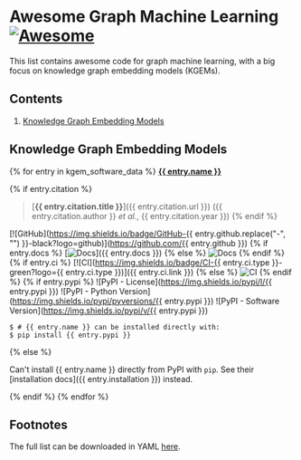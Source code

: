 # Awesome Graph Machine Learning [![Awesome](https://awesome.re/badge.svg)](https://awesome.re)

This list contains awesome code for graph machine learning, with a big
focus on knowledge graph embedding models (KGEMs).

## Contents

1. [Knowledge Graph Embedding Models](#knowledge-graph-embedding-models)

## Knowledge Graph Embedding Models

{% for entry in kgem_software_data %}
<strong><a href="{% if entry.homepage %}{{ entry.homepage }}{% else %}https://github.com/{{ entry.github }}{% endif %}">{{ entry.name }}</a></strong>

{% if entry.citation %}

> [**{{ entry.citation.title }}**]({{ entry.citation.url }}) ({{ entry.citation.author }} *et al.*, {{ entry.citation.year }})
{% endif %}

[![GitHub](https://img.shields.io/badge/GitHub-{{ entry.github.replace("-", "") }}-black?logo=github)](https://github.com/{{ entry.github }})
{% if entry.docs  %}
[![Docs](https://img.shields.io/badge/Docs-available-green?logo=gitbook)]({{ entry.docs }})
{% else %}
![Docs](https://img.shields.io/badge/Docs-missing-red?logo=gitbook)
{% endif %}
{% if entry.ci  %}
[![CI](https://img.shields.io/badge/CI-{{ entry.ci.type }}-green?logo={{ entry.ci.type }})]({{ entry.ci.link }})
{% else %}
![CI](https://img.shields.io/badge/CI-missing-red)
{% endif %}
{% if entry.pypi %}
![PyPI - License](https://img.shields.io/pypi/l/{{ entry.pypi }})
![PyPI - Python Version](https://img.shields.io/pypi/pyversions/{{ entry.pypi }})
![PyPI - Software Version](https://img.shields.io/pypi/v/{{ entry.pypi }})

```shell
$ # {{ entry.name }} can be installed directly with:
$ pip install {{ entry.pypi }}
```
{% else %}

Can't install {{ entry.name }} directly from PyPI with `pip`. See their [installation docs]({{ entry.installation }}) instead.

{% endif %}
{% endfor %}

## Footnotes

The full list can be downloaded in YAML
[here](https://raw.githubusercontent.com/pykeen/kgem-software-review/main/_data/software.yml).
